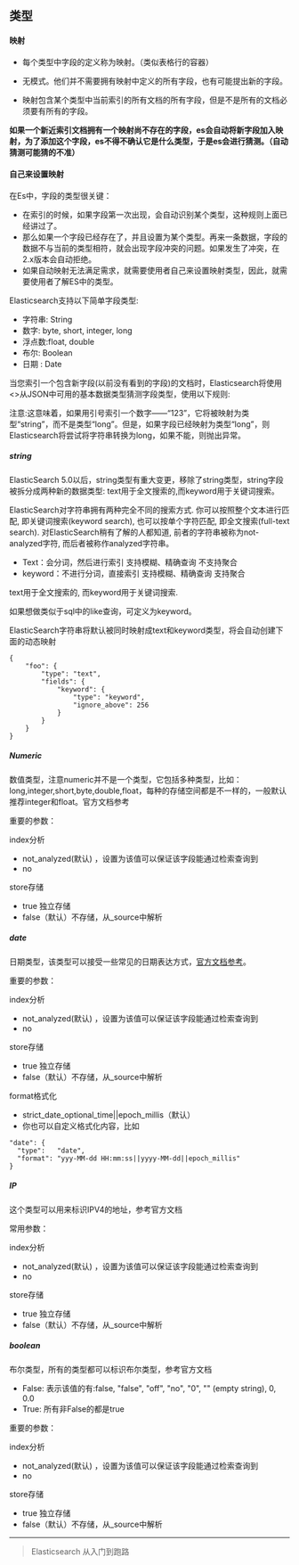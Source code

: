 ## 类型

#### 映射  
- 每个类型中字段的定义称为映射。（类似表格行的容器）

- 无模式。他们并不需要拥有映射中定义的所有字段，也有可能提出新的字段。

- 映射包含某个类型中当前索引的所有文档的所有字段，但是不是所有的文档必须要有所有的字段。

**如果一个新近索引文档拥有一个映射尚不存在的字段，es会自动将新字段加入映射，为了添加这个字段，es不得不确认它是什么类型，于是es会进行猜测。（自动猜测可能猜的不准）**
 

#### 自己来设置映射

在Es中，字段的类型很关键：

- 在索引的时候，如果字段第一次出现，会自动识别某个类型，这种规则上面已经讲过了。
- 那么如果一个字段已经存在了，并且设置为某个类型。再来一条数据，字段的数据不与当前的类型相符，就会出现字段冲突的问题。如果发生了冲突，在2.x版本会自动拒绝。
- 如果自动映射无法满足需求，就需要使用者自己来设置映射类型，因此，就需要使用者了解ES中的类型。


Elasticsearch支持以下简单字段类型:
- 字符串: String
- 数字: byte, short, integer, long
- 浮点数:float, double 
- 布尔: Boolean
- 日期 : Date

当您索引一个包含新字段(以前没有看到的字段)的文档时，Elasticsearch将使用<>从JSON中可用的基本数据类型猜测字段类型，使用以下规则:

注意:这意味着，如果用引号索引一个数字——“123”，它将被映射为类型“string”，而不是类型“long”。但是，如果字段已经映射为类型“long”，则Elasticsearch将尝试将字符串转换为long，如果不能，则抛出异常。


##### string
ElasticSearch 5.0以后，string类型有重大变更，移除了string类型，string字段被拆分成两种新的数据类型: text用于全文搜索的,而keyword用于关键词搜索。

ElasticSearch对字符串拥有两种完全不同的搜索方式. 你可以按照整个文本进行匹配, 即关键词搜索(keyword search), 也可以按单个字符匹配, 即全文搜索(full-text search). 对ElasticSearch稍有了解的人都知道, 前者的字符串被称为not-analyzed字符, 而后者被称作analyzed字符串。

- Text：会分词，然后进行索引
       支持模糊、精确查询
       不支持聚合
- keyword：不进行分词，直接索引
       支持模糊、精确查询
       支持聚合
       
text用于全文搜索的, 而keyword用于关键词搜索.

如果想做类似于sql中的like查询，可定义为keyword。

ElasticSearch字符串将默认被同时映射成text和keyword类型，将会自动创建下面的动态映射

```
{
    "foo": {
        "type": "text",
        "fields": {
            "keyword": {
                "type": "keyword",
                "ignore_above": 256
            }
        }
    }
}
```


##### Numeric

数值类型，注意numeric并不是一个类型，它包括多种类型，比如：long,integer,short,byte,double,float，每种的存储空间都是不一样的，一般默认推荐integer和float。官方文档参考

重要的参数：

index分析
- not_analyzed(默认) ，设置为该值可以保证该字段能通过检索查询到
- no

store存储

- true 独立存储
- false（默认）不存储，从_source中解析

##### date
日期类型，该类型可以接受一些常见的日期表达方式，[官方文档参考](https://www.elastic.co/guide/en/elasticsearch/reference/current/date.html)。

重要的参数：

index分析

- not_analyzed(默认) ，设置为该值可以保证该字段能通过检索查询到
- no

store存储

- true 独立存储
- false（默认）不存储，从_source中解析

format格式化
- strict_date_optional_time||epoch_millis（默认）
- 你也可以自定义格式化内容，比如
```
"date": {
  "type":   "date",
  "format": "yyy-MM-dd HH:mm:ss||yyyy-MM-dd||epoch_millis"
}
```
 

##### IP
这个类型可以用来标识IPV4的地址，参考官方文档

常用参数：

index分析

- not_analyzed(默认) ，设置为该值可以保证该字段能通过检索查询到
- no

store存储

- true 独立存储
- false（默认）不存储，从_source中解析

##### boolean
布尔类型，所有的类型都可以标识布尔类型，参考官方文档

- False: 表示该值的有:false, "false", "off", "no", "0", "" (empty string), 0, 0.0
- True: 所有非False的都是true

重要的参数：

index分析

- not_analyzed(默认) ，设置为该值可以保证该字段能通过检索查询到
- no

store存储

- true 独立存储
- false（默认）不存储，从_source中解析
 

---
   
>Elasticsearch 从入门到跑路